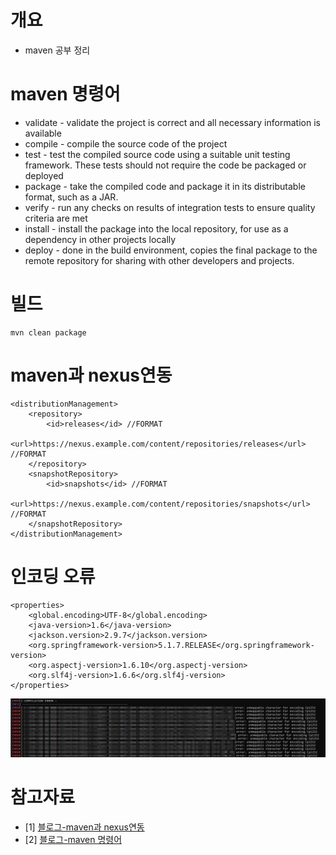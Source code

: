 # 개요
* maven 공부 정리

# maven 명령어
* validate - validate the project is correct and all necessary information is available
* compile - compile the source code of the project
* test - test the compiled source code using a suitable unit testing framework. These tests should not require the code be packaged or deployed
* package - take the compiled code and package it in its distributable format, such as a JAR.
* verify - run any checks on results of integration tests to ensure quality criteria are met
* install - install the package into the local repository, for use as a dependency in other projects locally
* deploy - done in the build environment, copies the final package to the remote repository for sharing with other developers and projects.

# 빌드
```
mvn clean package
```

# maven과 nexus연동
```
<distributionManagement>
    <repository>
        <id>releases</id> //FORMAT
        <url>https://nexus.example.com/content/repositories/releases</url> //FORMAT
    </repository>
    <snapshotRepository>
        <id>snapshots</id> //FORMAT
        <url>https://nexus.example.com/content/repositories/snapshots</url> //FORMAT
    </snapshotRepository>
</distributionManagement>
```

# 인코딩 오류
```
<properties>
    <global.encoding>UTF-8</global.encoding>
    <java-version>1.6</java-version>
    <jackson.version>2.9.7</jackson.version>
    <org.springframework-version>5.1.7.RELEASE</org.springframework-version>
    <org.aspectj-version>1.6.10</org.aspectj-version>
    <org.slf4j-version>1.6.6</org.slf4j-version>
</properties>
```

![](imgs/encoding_cp1252.png)


# 참고자료
* [1] [블로그-maven과 nexus연동](https://www.lesstif.com/sonatype-nexus/%EB%A9%94%EC%9D%B4%EB%B8%90%EA%B3%BC-%EC%97%B0%EA%B3%84-31850837.html)
* [2] [블로그-maven 명령어](https://yongary.tistory.com/255)